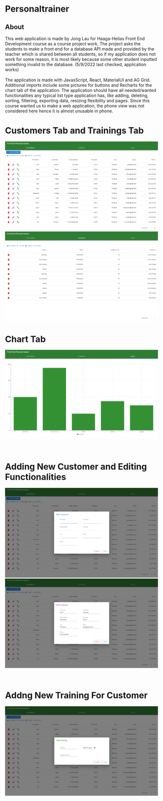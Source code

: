 # Personaltrainer

<h2>About</h2>
This web application is made by Jong Lau for Haaga-Helias Front End Development course as a course project work. The project asks the students to make a front end for a database API made and provided by the teacher which is shared between all students, so if my application does not work for some reason, it is most likely because some other student inputted something invalid to the database. (5/9/2022 last checked, application works)

</br>
</br>
The application is made with JavasScript, React, MaterialUI and AG Grid. Additional imports include some pictures for buttons and Recharts for the chart tab of the application. The application should have all needed/wanted functionalities any typical list type application has, like adding, deleting, sorting, filtering, exporting data, resizing flexibility and pages. Since this course wanted us to make a web application, the phone view was not considered here hence it is almost unusable in phone.

</br>
<h1>Customers Tab and Trainings Tab</h1>

![customers](readMePictures/customers.png) ![trainings](readMePictures/trainings.png)

<h1>Chart Tab</h1>

![chart](readMePictures/chart.png)

</br>
<h1>Adding New Customer and Editing Functionalities</h1>

![addCustomer](readMePictures/addCustomer.png) ![editCustomer](readMePictures/editCustomer.png)

</br>
<h1>Addng New Training For Customer</h1>

![addTraining](readMePictures/addTraining.png)
